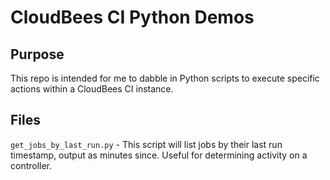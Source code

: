 # CloudBees CI Python Demos

## Purpose
This repo is intended for me to dabble in Python scripts to execute
specific actions within a CloudBees CI instance.

## Files
`get_jobs_by_last_run.py` - This script will list jobs by their last
run timestamp, output as minutes since. Useful for determining activity
on a controller.